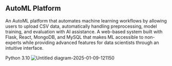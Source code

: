 ## AutoML Platform
An AutoML platform that automates machine learning workflows by
allowing users to upload CSV data, automatically handling preprocessing,
model training, and evaluation with AI assistance.
A web-based system built with Flask, React, MongoDB, and MySQL that
makes ML accessible to non-experts while providing advanced features
for data scientists through an intuitive interface.

Python 3.10
![Untitled diagram-2025-01-09-121150](https://github.com/user-attachments/assets/63b41939-69d2-4c22-8ff1-b40a645db846)
